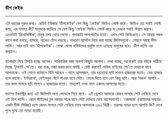 ### ডীপ ফেইক

---

এই বছরের শুরুর কথা। রেডিট ইউজার ‘ডীপফেইক’ বেশ কিছু ‘ফেইক’ ভিডিও পোস্ট করে। ভিডিও তো সবাই পোস্ট করে, এর সমস্যা কী? মানুষকে জানিয়ে সে বেশ কিছু ‘ফেইক’ ভিডিও পোস্ট করে যা দেখলে সবাই বিশ্বাস করবে। এতোটাই ‘রিয়েলিস্টিক’, মানুষ তব্দা খেয়ে গেলো। গলাকাটা পাসপোর্টের মতো। এখন সেটা ভিডিওতে। সে আবার নকল ভাবে কথা বলছে, হাসছে, গালেও টোল পড়ছে। সাধারণ ল্যাপটপ দিয়ে করা যাচ্ছে জিনিসগুলো। পেছনে আছে ডীপ লার্নিং। আর তাই নাম ‘ডীপফেইক’। বোঝা গেলো হলিউডের প্রযুক্তি চলে এসেছে মানুষের ঘরে। ডীপ লার্নিং এর কল্যানে।

ব্যাপারটা নিয়ে বিপত্তি হচ্ছে অনেক। পারিবারিক মজা অবশ্য কিছুটা আলাদা। দেখা যাচ্ছে, অনেকেই তার বউকে পাঠিয়ে দিচ্ছে ‘টুনাইট শো’তে। ধরা যাক, মজা করার জন্য বলছি - চেষ্টা করলেই নাভিদ ভাইয়ের শো’তে দেখানো যাবে আপনাকে। ওই শোতে বর্তমানে যিনি আছেন - মানে আসলজন, তার হয়তোবা ছবি লাগবে হাজারের মতো। দেড় হাজার হলে ভালো। ইন্টারনেট, ফেইসবুক ঘেঁটে পাওয়া যাবে সেটা। ফেলে দিতে হবে বেশ কিছু ছবি। আর ‘নকল’ আপনি - তার জন্য লাগবে ছবি লাগবে ২ হাজারের মতো। তাহলেই দেখা যাবে একদম আসলের মতো।

ফ্যাশন ইন্ডাস্ট্রির জন্য এই জিনিসটা অন্য লেভেলে নিয়ে যাবে। এই  ড্রেসটা আমাকে কেমন লাগছে সেটা দেখিয়ে দেবে এই ডিপ লার্নিং। কোন স্টাইলের চুল আমার সাথে যাবে সেটা দেখিয়ে দেবে আগেভাগেই।  ‘কোজাক’ \(আমাদের সময়ের একটা টিভি সিরিজ\) হলে কেমন লাগবে সেটা দেখিয়ে দেবে আপনাকে ৩৬০ ডিগ্রী। তারপর ন্যাড়া হলে আপত্তি কি? দেখে শুনে বুঝে তো ন্যাড়া হয়েছি।

